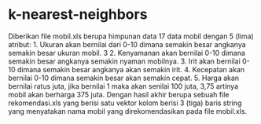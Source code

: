 # k-nearest-neighbors
Diberikan file mobil.xls berupa himpunan data 17 data mobil dengan 5 (lima) atribut: 1. Ukuran akan bernilai dari 0-10 dimana semakin besar angkanya semakin besar ukuran mobil. 3 2. Kenyamanan akan bernilai 0-10 dimana semakin besar angkanya semakin nyaman mobilnya. 3. Irit akan bernilai 0-10 dimana semakin besar angkanya akan semakin irit. 4. Kecepatan akan bernilai 0-10 dimana semakin besar akan semakin cepat. 5. Harga akan bernilai ratus juta, jika bernilai 1 maka akan senilai 100 juta, 3,75 artinya mobil akan berharga 375 juta. Dengan hasil akhir berupa sebuah file rekomendasi.xls yang berisi satu vektor kolom berisi 3 (tiga) baris string yang menyatakan nama mobil yang direkomendasikan pada file mobil.xls.
